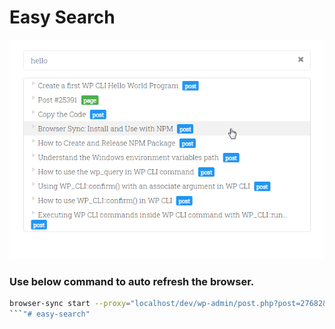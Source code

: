 # Easy Search

![Easy Search](easy-search.png)

### Use below command to auto refresh the browser.

```sh
browser-sync start --proxy="localhost/dev/wp-admin/post.php?post=27682&action=edit" --files "**/*"
```"# easy-search" 
